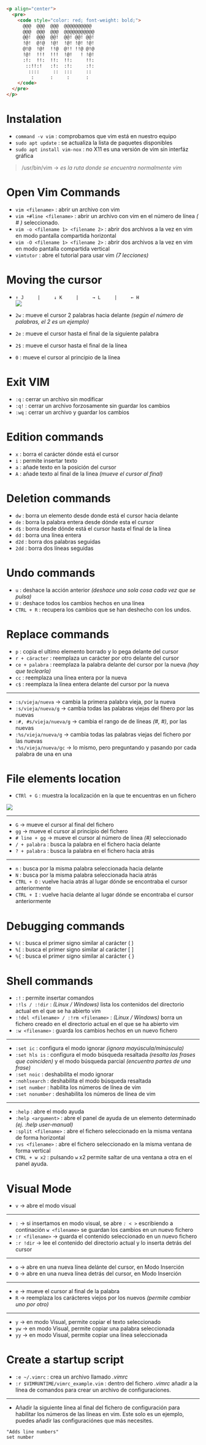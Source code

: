 ```html
<p align="center">
  <pre>
    <code style="color: red; font-weight: bold;">
      @@@  @@@  @@@  @@@@@@@@@@   
      @@@  @@@  @@@  @@@@@@@@@@@  
      @@!  @@@  @@!  @@! @@! @@!  
      !@!  @!@  !@!  !@! !@! !@!  
      @!@  !@!  !!@  @!! !!@ @!@  
      !@!  !!!  !!!  !@!   ! !@!  
      :!:  !!:  !!:  !!:     !!:  
       ::!!:!   :!:  :!:     :!:  
        ::::     ::  :::     ::   
         :      :     :      :    
    </code>
  </pre>
</p>
```

# Instalation

- `command -v vim` :  comprobamos que vim está en nuestro equipo
- `sudo apt update` :  se actualiza la lista de paquetes disponibles
- `sudo apt install vim-nox` :  no X11 es una versión de vim sin interfáz gráfica

> /usr/bin/vim -> *es la ruta donde se encuentra normalmente vim*

# Open Vim Commands

- `vim <filename>` : abrir un archivo con vim
- `vim +#line <filename>` : abrir un archivo con vim en el número de línea *( # )* seleccionado.
- `vim -o <filename 1> <filename 2>` : abrir dos archivos a la vez en vim en modo pantalla compartida horizontal
- `vim -O <filename 1> <filename 2>` : abrir dos archivos a la vez en vim en modo pantalla compartida vertical
- `vimtutor` : abre el tutorial para usar vim *(7 lecciones)*

# Moving the cursor
- `↑ J     |     ↓ K     |     → L     |     ← H`
<br><img src="Assets/1.1 Moving the cursor.png">

- `2w` : mueve el cursor 2 palabras hacia delante *(según el número de palabras, el 2 es un ejemplo)*
- `2e` : mueve el cursor hasta el final de la siguiente palabra
- `2$` : mueve el cursor hasta el final de la línea
- `0` : mueve el cursor al principio de la línea

# Exit VIM

- `:q` : cerrar un archivo sin modificar
- `:q!` : cerrar un archivo forzosamente sin guardar los cambios
- `:wq` : cerrar un archivo y guardar los cambios

# Edition commands 

- `x` : borra el carácter dónde está el cursor
- `i` : permite insertar texto
- `a` : añade texto en la posición del cursor
- `A` : añade texto al final de la linea *(mueve el cursor al final)*

# Deletion commands

- `dw` : borra un elemento desde donde está el cursor hacia delante
- `de` : borra la palabra entera desde dónde esta el cursor
- `d$` : borra desde dónde está el cursor hasta el final de la línea 
- `dd` : borra una línea entera
- `d2d` : borra dos palabras seguidas
- `2dd` : borra dos líneas seguidas

# Undo commands

- `u` : deshace la acción anterior *(deshace una sola cosa cada vez que se pulsa)*
- `U` : deshace todos los cambios hechos en una línea
- `CTRL + R` : recupera los cambios que se han deshecho con los undos.

# Replace commands

- `p` : copia el ultimo elemento borrado y lo pega delante del cursor
- `r + cáracter` : reemplaza un carácter por otro delante del cursor
- `ce + palabra` : reemplaza la palabra delante del cursor por la nueva *(hay que teclearla)*
- `cc` : reemplaza una línea entera por la nueva
- `c$` : reemplaza la línea entera delante del cursor por la nueva

<hr>

- `:s/vieja/nueva` -> cambia la primera palabra vieja, por la nueva
- `:s/vieja/nueva/g` -> cambia todas las palabras viejas del fihero por las nuevas
- `:#, #s/vieja/nueva/g` -> cambia el rango de de líneas *(#, #)*, por las nuevas
- `:%s/vieja/nueva/g` -> cambia todas las palabras viejas del fichero por las nuevas
- `:%s/vieja/nueva/gc` -> lo mismo, pero preguntando y pasando por cada palabra de una en una

# File elements location 

- `CTRl + G` : muestra la localización en la que te encuentras en un fichero
<img src="Assets/1.2 CTRL + G Localización.png">

<hr>

- `G` -> mueve el cursor al final del fichero
- `gg` -> mueve el cursor al principio del fichero
- `# line + gg` -> mueve el cursor al número de línea *(#)* seleccionado 
- `/ + palabra` : busca la palabra en el fichero hacia delante
- `? + palabra` : busca la palabra en el fichero hacia atrás

<hr>

- `n` : busca por la misma palabra seleccionada hacia delante
- `N` : busca por la misma palabra seleccionada hacia atrás
- `CTRL + O` : vuelve hacia atrás al lugar dónde se encontraba el cursor anteriormente
- `CTRL + I` : vuelve hacia delante al lugar dónde se encontraba el cursor anteriormente

# Debugging commands

- `%(` : busca el primer signo similar al carácter ( )
- `%[` : busca el primer signo similar al carácter [ ]
- `%{` : busca el primer signo similar al carácter { }

# Shell commands

- `:!` : permite insertar comandos 
- `:!ls / :!dir` : *(Linux / Windows)* lista los contenidos del directorio actual en el que se ha abierto vim
- `:!del <filename> / :!rm <filename>` : *(Linux / Windows)* borra un fichero creado en el directorio actual en el que se ha abierto vim
- `:w <filename>` : guarda los cambios hechos en un nuevo fichero

<hr>

- `:set ic` : configura el modo ignorar *(ignora mayúscula/minúscula)*
- `:set hls is` : configura el modo búsqueda resaltada *(resalta las frases que coinciden)* y el modo búsqueda parcial *(encuentra partes de una frase)*
- `:set noic` : deshabilita el modo ignorar
- `:nohlsearch` : deshabilita el modo búsqueda resaltada
- `:set number` : habilita los números de línea de vim
- `:set nonumber` : deshabilita los números de línea de vim

<hr>

- `:help` : abre el modo ayuda
- `:help <argument>` : abre el panel de ayuda de un elemento determinado *(ej. :help user-manual)*
- `:split <filename>` : abre el fichero seleccionado en la misma ventana de forma horizontal
- `:vs <filename>` : abre el fichero seleccionado en la misma ventana de forma vertical
- `CTRL + w x2` : pulsando `w` x2 permite saltar de una ventana a otra en el panel ayuda.


# Visual Mode

-  `v` -> abre el modo visual

<hr>

- `:` -> si insertamos en modo visual, se abre *`: < >`* escribiendo a continación `w <filename>` se guardan los cambios en un nuevo fichero
- `:r <filename>` -> guarda el contenido seleccionado en un nuevo fichero
- `:r !dir` -> lee el contenido del directorio actual y lo inserta detrás del cursor

<hr>

- `o` -> abre en una nueva línea delánte del cursor, en Modo Inserción 
- `O` -> abre en una nueva línea detrás del cursor, en Modo Inserción

<hr>

- `e` -> mueve el cursor al final de la palabra
- `R` -> reemplaza los carácteres viejos por los nuevos *(permite cambiar uno por otro)*

<hr>

- `y` -> en modo Visual, permite copiar el texto seleccionado
- `yw` -> en modo Visual, permite copiar una palabra seleccionada
- `yy` -> en modo Visual, permite copiar una línea seleccionada

# Create a startup script

- `:e ~/.vimrc` : crea un archivo llamado *.vimrc*
- `:r $VIMRUNTIME/vimrc_example.vim` : dentro del fichero *.vimrc* añadir a la línea de comandos para crear un archivo de configuraciones.

<hr>

- Añadir la siguiente línea al final del fichero de configuración para habilitar los números de las líneas en vim. Este solo es un ejemplo, puedes añadir las configuraciónes que más necesites.

```vim
"Adds line numbers"
set number
```
